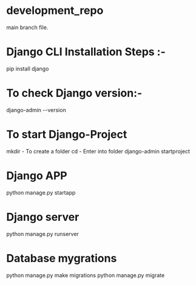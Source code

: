 # development_repo
main branch file.

# Django CLI Installation Steps :- 
pip install django

# To check Django version:-
django-admin --version

# To start Django-Project
mkdir <foldername> - To create a folder
cd <foldername> - Enter into folder 
django-admin startproject <projectname>
  
# Django APP
python manage.py startapp <appname>

# Django server
python manage.py runserver
  
# Database mygrations
python manage.py make migrations
python manage.py migrate
